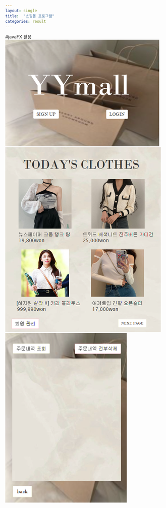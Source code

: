 ```yaml
---
layout: single
title:  "쇼핑몰 프로그램"
categories: result
---
```

#javaFX 활용
<img src="/images/shopping.png">
<br>
<img src="/images/shoppingMain.png">
<br>
<img src="/images/shoppingSub.png">
